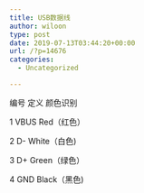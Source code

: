 ```yaml
---
title: USB数据线
author: wiloon
type: post
date: 2019-07-13T03:44:20+00:00
url: /?p=14676
categories:
  - Uncategorized

---
```

编号 定义 颜色识别
  
1 VBUS Red（红色）
  
2 D- White（白色)
  
3 D+ Green（绿色）
  
4 GND Black（黑色)